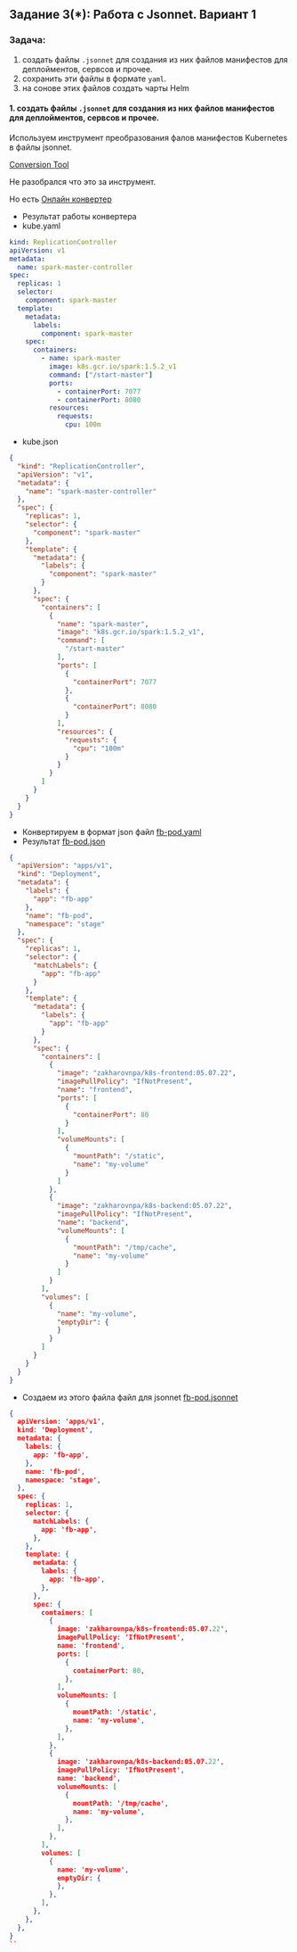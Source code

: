 ## Задание 3(*): Работа с Jsonnet. Вариант 1

### Задача: 
1. создать файлы `.jsonnet` для создания из них файлов манифестов для деплойментов, сервсов и прочее. 
2. сохранить эти файлы в формате `yaml`. 
3. на сонове этих файлов создать чарты Helm

#### 1. создать файлы `.jsonnet` для создания из них файлов манифестов для деплойментов, сервсов и прочее.


Используем инструмент преобразования фалов манифестов Kubernetes в файлы jsonnet.

[Conversion Tool](https://jsonnet.org/articles/kubernetes.html)

Не разобрался что это за инструмент.

Но есть [Онлайн конвертер](https://www.json2yaml.com/convert-yaml-to-json)

* Результат работы конвертера
* kube.yaml
```yml
kind: ReplicationController
apiVersion: v1
metadata:
  name: spark-master-controller
spec:
  replicas: 1
  selector:
    component: spark-master
  template:
    metadata:
      labels:
        component: spark-master
    spec:
      containers:
        - name: spark-master
          image: k8s.gcr.io/spark:1.5.2_v1
          command: ["/start-master"]
          ports:
            - containerPort: 7077
            - containerPort: 8080
          resources:
            requests:
              cpu: 100m
```

* kube.json
```json
{
  "kind": "ReplicationController",
  "apiVersion": "v1",
  "metadata": {
    "name": "spark-master-controller"
  },
  "spec": {
    "replicas": 1,
    "selector": {
      "component": "spark-master"
    },
    "template": {
      "metadata": {
        "labels": {
          "component": "spark-master"
        }
      },
      "spec": {
        "containers": [
          {
            "name": "spark-master",
            "image": "k8s.gcr.io/spark:1.5.2_v1",
            "command": [
              "/start-master"
            ],
            "ports": [
              {
                "containerPort": 7077
              },
              {
                "containerPort": 8080
              }
            ],
            "resources": {
              "requests": {
                "cpu": "100m"
              }
            }
          }
        ]
      }
    }
  }
}

```
* Конвертируем в формат json файл [fb-pod.yaml](/13-kubernetes-config-02-mounts/Files/fb-pod.yaml)
* Результат [fb-pod.json]()
```json
{
  "apiVersion": "apps/v1",
  "kind": "Deployment",
  "metadata": {
    "labels": {
      "app": "fb-app"
    },
    "name": "fb-pod",
    "namespace": "stage"
  },
  "spec": {
    "replicas": 1,
    "selector": {
      "matchLabels": {
        "app": "fb-app"
      }
    },
    "template": {
      "metadata": {
        "labels": {
          "app": "fb-app"
        }
      },
      "spec": {
        "containers": [
          {
            "image": "zakharovnpa/k8s-frontend:05.07.22",
            "imagePullPolicy": "IfNotPresent",
            "name": "frontend",
            "ports": [
              {
                "containerPort": 80
              }
            ],
            "volumeMounts": [
              {
                "mountPath": "/static",
                "name": "my-volume"
              }
            ]
          },
          {
            "image": "zakharovnpa/k8s-backend:05.07.22",
            "imagePullPolicy": "IfNotPresent",
            "name": "backend",
            "volumeMounts": [
              {
                "mountPath": "/tmp/cache",
                "name": "my-volume"
              }
            ]
          }
        ],
        "volumes": [
          {
            "name": "my-volume",
            "emptyDir": {
            }
          }
        ]
      }
    }
  }
}
```
* Создаем из этого файла файл для jsonnet [fb-pod.jsonnet]()

```json
{
  apiVersion: 'apps/v1',
  kind: 'Deployment',
  metadata: {
    labels: {
      app: 'fb-app',
    },
    name: 'fb-pod',
    namespace: 'stage',
  },
  spec: {
    replicas: 1,
    selector: {
      matchLabels: {
        app: 'fb-app',
      },
    },
    template: {
      metadata: {
        labels: {
          app: 'fb-app',
        },
      },
      spec: {
        containers: [
          {
            image: 'zakharovnpa/k8s-frontend:05.07.22',
            imagePullPolicy: 'IfNotPresent',
            name: 'frontend',
            ports: [
              {
                containerPort: 80,
              },
            ],
            volumeMounts: [
              {
                mountPath: '/static',
                name: 'my-volume',
              },
            ],
          },
          {
            image: 'zakharovnpa/k8s-backend:05.07.22',
            imagePullPolicy: 'IfNotPresent',
            name: 'backend',
            volumeMounts: [
              {
                mountPath: '/tmp/cache',
                name: 'my-volume',
              },
            ],
          },
        ],
        volumes: [
          {
            name: 'my-volume',
            emptyDir: {
            },
          },
        ],
      },
    },
  },
}
``
